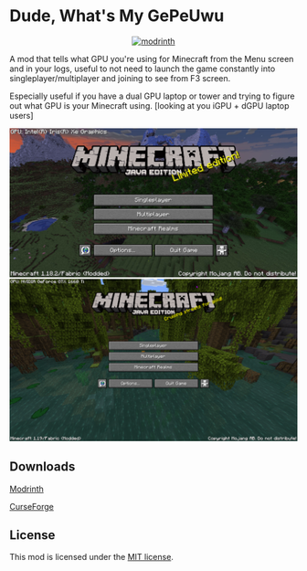# Dude, What's My GePeUwu

<p align="center">
  <a href="https://modrinth.com/mod/dudewhatsmygpu" target="_blank">
    <picture>
      <source media="(prefers-color-scheme: dark)" srcset="https://github.com/modrinth/art/blob/main/Branding/Badge/badge-dark__184x72.png?raw=true">
      <img title="modrinth" height="50" src="https://github.com/modrinth/art/blob/main/Branding/Badge/badge-light__184x72.png?raw=true">
    </picture>
  </a>
</p>


A mod that tells what GPU you're using for Minecraft from the Menu screen and in your logs, useful to not need to launch 
the game constantly into singleplayer/multiplayer and joining to see from F3 screen.

Especially useful if you have a dual GPU laptop or tower and trying to figure out what GPU is your Minecraft using. 
[looking at you iGPU + dGPU laptop users]

![img.png](images/intel.png)
![img.png](images/nvidia.png)

## Downloads
[Modrinth](https://modrinth.com/mod/dudewhatsmygpu)

[CurseForge](https://www.curseforge.com/minecraft/mc-mods/dude-whats-my-gepeuwu/)

## License

This mod is licensed under the [MIT license](LICENSE).
